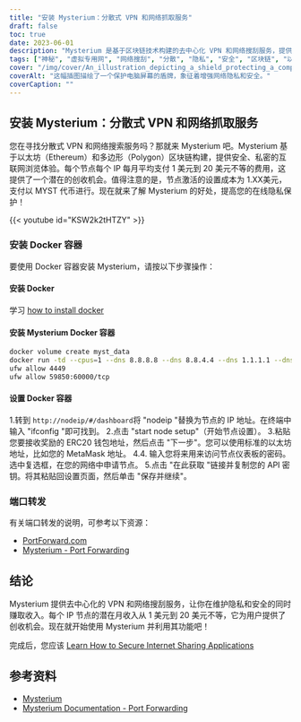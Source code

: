 ```yaml
---
title: "安装 Mysterium：分散式 VPN 和网络抓取服务"
draft: false
toc: true
date: 2023-06-01
description: "Mysterium 是基于区块链技术构建的去中心化 VPN 和网络搜刮服务，提供安全浏览和创收机会。"
tags: ["神秘", "虚拟专用网", "网络搜刮", "分散", "隐私", "安全", "区块链", "以太坊", "多边形", "网络浏览", "创收机会", "Docker", "设置", "端口转发", "分散式虚拟专用网", "网络搜刮服务", "安全浏览", "收益", "区块链技术", "在线隐私", "Docker 容器", "节点设置", "IP 地址", "ERC20 钱包", "元掩码地址", "API 密钥", "端口转发说明", "PortForward.com", "神秘文件"]
cover: "/img/cover/An_illustration_depicting_a_shield_protecting_a_computer.png"
coverAlt: "这幅插图描绘了一个保护电脑屏幕的盾牌，象征着增强网络隐私和安全。"
coverCaption: ""
---
```


## 安装 Mysterium：分散式 VPN 和网络抓取服务

您在寻找分散式 VPN 和网络搜索服务吗？那就来 Mysterium 吧。Mysterium 基于以太坊（Ethereum）和多边形（Polygon）区块链构建，提供安全、私密的互联网浏览体验。每个节点每个 IP 每月平均支付 1 美元到 20 美元不等的费用，这提供了一个潜在的创收机会。值得注意的是，节点激活的设置成本为 1.XX美元，支付以 MYST 代币进行。现在就来了解 Mysterium 的好处，提高您的在线隐私保护！

{{< youtube id="KSW2k2tHTZY" >}}

### 安装 Docker 容器
要使用 Docker 容器安装 Mysterium，请按以下步骤操作：

#### 安装 Docker

学习 [how to install docker](https://simeononsecurity.com/other/creating-profitable-low-powered-crypto-miners/#installing-docker)

#### 安装 Mysterium Docker 容器

```bash
docker volume create myst_data
docker run -td --cpus=1 --dns 8.8.8.8 --dns 8.8.4.4 --dns 1.1.1.1 --dns 1.0.0.1 --dns 9.9.9.9 --hostname myst --cap-add NET_ADMIN --network=host -p 4449:4449 -p 59850-60000:59850-60000 --name myst --device=/dev/net/tun  -v myst_data:/var/lib/mysterium-node mysteriumnetwork/myst:latest --udp.ports=59850:60000 service --agreed-terms-and-conditions
ufw allow 4449
ufw allow 59850:60000/tcp
```
#### 设置 Docker 容器

1.转到 `http://nodeip/#/dashboard`将 "nodeip "替换为节点的 IP 地址。在终端中输入 "ifconfig "即可找到。
2.点击 "start node setup"（开始节点设置）。
3.粘贴您要接收奖励的 ERC20 钱包地址，然后点击 "下一步"。您可以使用标准的以太坊地址，比如您的 MetaMask 地址。
4.4. 输入您将来用来访问节点仪表板的密码。选中复选框，在您的网络中申请节点。
5.点击 "在此获取 "链接并复制您的 API 密钥。将其粘贴回设置页面，然后单击 "保存并继续"。

### 端口转发

有关端口转发的说明，可参考以下资源：

- [PortForward.com](https://portforward.com/)
- [Mysterium - Port Forwarding](https://docs.mysterium.network/troubleshooting/port-forwarding)

## 结论

Mysterium 提供去中心化的 VPN 和网络搜刮服务，让你在维护隐私和安全的同时赚取收入。每个 IP 节点的潜在月收入从 1 美元到 20 美元不等，它为用户提供了创收机会。现在就开始使用 Mysterium 并利用其功能吧！

完成后，您应该 [Learn How to Secure Internet Sharing Applications](https://simeononsecurity.com/other/how-to-secure-internet-sharing-applications/)

## 参考资料

- [Mysterium](https://www.mysterium.network/)
- [Mysterium Documentation - Port Forwarding](https://docs.mysterium.network/troubleshooting/port-forwarding)
